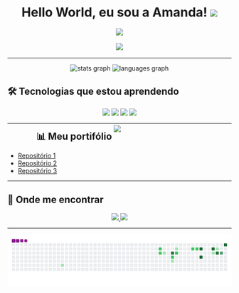 

<h1 align="center"><b>Hello World, eu sou a Amanda! </b><img src="https://media.giphy.com/media/hvRJCLFzcasrR4ia7z/giphy.gif" width="35"></h1>
<!--  -->
<p align="center">
  <a href="https://github.com/DenverCoder1/readme-typing-svg">
    <img src="https://readme-typing-svg.herokuapp.com?font=Time+New+Roman&color=800020&size=25&center=true&vCenter=true&width=600&height=100&lines=Aluna+do+SESI-SENAI;+Desenvolvimento+de+Sistemas+🤍">
  </a>
</p>

<!-- ✅ Imagem centralizada corretamente -->
<p align="center">
    <img src="https://github.com/user-attachments/assets/e6335e6d-6062-474c-a7cb-61e06db15187" width="150px">
</p>

---

<div align="center">
  <img src="https://github-readme-stats.vercel.app/api?username=amandaatts&hide_title=false&hide_rank=false&show_icons=true&include_all_commits=true&count_private=true&disable_animations=false&theme=moltack&locale=pt-br&hide_border=false&order=1" height="150" alt="stats graph"  />
  <img src="https://github-readme-stats.vercel.app/api/top-langs?username=amandaatts&locale=en&hide_title=false&layout=compact&card_width=320&langs_count=5&theme=moltack&hide_border=false&order=2&custom_title=Linguagens%20mais%20usadas" height="150" alt="languages graph"  />
</div>

## 🛠️ Tecnologias que estou aprendendo  
<p align="center">
  <img src="https://cdn.jsdelivr.net/gh/devicons/devicon/icons/html5/html5-original.svg" height="40"/>
  <img src="https://cdn.jsdelivr.net/gh/devicons/devicon/icons/css3/css3-original.svg" height="40"/>
  <img src="https://cdn.jsdelivr.net/gh/devicons/devicon/icons/javascript/javascript-original.svg" height="40"/>
  <img src="https://cdn.jsdelivr.net/gh/devicons/devicon/icons/java/java-original.svg" height="40"/>
</p>

---
<div align="center">
  <h2 style="display: inline-block; vertical-align: middle; margin: 0;">📊 Meu portifólio</h2>
  <img src="https://github.com/user-attachments/assets/c4584001-f459-44f9-a92a-de61c6ea3027" width="200px" style="display: inline-block; vertical-align: middle; position: relative; top: -20px;">
</div>


* [Repositório 1](https://github.com/amandaatts/repositorio1)
* [Repositório 2](https://github.com/amandaatts/repositorio2)
* [Repositório 3](https://github.com/amandaatts/repositorio3)




---

## 📱 Onde me encontrar  
<p align="center">
  <a href="https://instagram.com/amandaatts">
    <img src="https://img.shields.io/badge/Instagram-E4405F?style=for-the-badge&logo=instagram&logoColor=white">
  </a>   
  <a href="https://github.com/seu-usuario">
    <img src="https://img.shields.io/badge/GitHub-100000?style=for-the-badge&logo=github&logoColor=white">
  </a>  
</p>

---
 ![snake gif](https://github.com/amandaatts/amandaatts/blob/output/github-contribution-grid-snake.gif)


